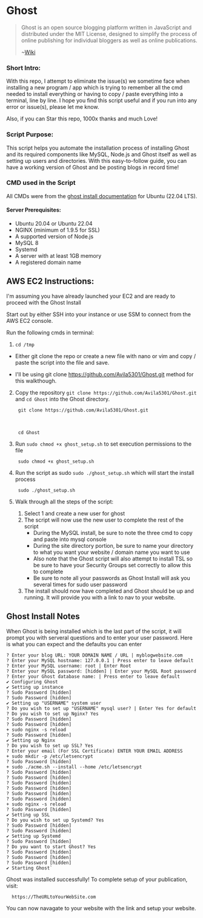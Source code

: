 # Ghost 

> Ghost is an open source blogging platform written in JavaScript and distributed under the MIT License, designed to simplify the process of online publishing for individual bloggers as well as online publications.
>
> ~[Wiki](https://en.wikipedia.org/wiki/Ghost_(blogging_platform))


### Short Intro:

With this repo, I attempt to eliminate the issue(s) we sometime face when installing a new program / app which is trying to remember all the cmd needed to install everything
or having to copy / paste everything into a terminal, line by line. I hope you find this script useful and if you run into any error or issue(s), please let me know.


Also, if you can Star this repo, 1000x thanks and much Love!


### Script Purpose:

This script helps you automate the installation process of installing Ghost and its required components like MySQL, Node.js and Ghost itself as well as 
setting up users and directories. With this easy-to-follow guide, you can have a working version of Ghost and be posting blogs in record time! 


### CMD used in the Script

All CMDs were from the [ghost install documentation](https://ghost.org/docs/install/ubuntu/) for Ubuntu (22.04 LTS).


#### Server Prerequisites:

* Ubuntu 20.04 or Ubuntu 22.04
* NGINX (minimum of 1.9.5 for SSL)
* A supported version of Node.js
* MySQL 8
* Systemd
* A server with at least 1GB memory
* A registered domain name


## AWS EC2 Instructions:
I'm assuming you have already launched your EC2 and are ready to proceed with the Ghost Install


Start out by either SSH into your instance or use SSM to connect from the AWS EC2 console.

Run the following cmds in terminal:

1. `cd /tmp`

  * Either git clone the repo or create a new file with nano or vim and copy / paste the script into the file and save.

  * I'll be using git clone https://github.com/Avila5301/Ghost.git method for this walkthough.

2. Copy the repository `git clone https://github.com/Avila5301/Ghost.git` and `cd Ghost` into the Ghost directory.

        git clone https://github.com/Avila5301/Ghost.git
   <br>
   
        cd Ghost

4. Run `sudo chmod +x ghost_setup.sh` to set execution permissions to the file

        sudo chmod +x ghost_setup.sh
   
6. Run the script as sudo `sudo ./ghost_setup.sh` which will start the install process

        sudo ./ghost_setup.sh

7. Walk through all the steps of the script:
   1. Select 1 and create a new user for ghost
   2. The script will now use the new user to complete the rest of the script
      * During the MySQL install, be sure to note the three cmd to copy and paste into mysql console
      * During the site directory portion, be sure to name your directory to what you want your website / domain name you want to use
      * Also note that the Ghost script will also attempt to install TSL so be sure to have your Security Groups set correctly to allow this to complete
      * Be sure to note all your passwords as Ghost Install will ask you several times for sudo user password
   3. The install should now have completed and Ghost should be up and running. It will provide you with a link to nav to your website.


## Ghost Install Notes

When Ghost is being installed which is the last part of the script, it will prompt you with serveral questions and to enter your user password. 
Here is what you can expect and the defaults you can enter

    ? Enter your blog URL: YOUR DOMAIN NAME / URL | myblogwebsite.com
    ? Enter your MySQL hostname: 127.0.0.1 | Press enter to leave default
    ? Enter your MySQL username: root | Enter Root
    ? Enter your MySQL password: [hidden] | Enter your MySQL Root password
    ? Enter your Ghost database name: | Press enter to leave default
    ✔ Configuring Ghost
    ✔ Setting up instance
    ? Sudo Password [hidden]
    ? Sudo Password [hidden]
    ✔ Setting up "USERNAME" system user
    ? Do you wish to set up "USERNAME" mysql user? | Enter Yes for default
    ? Do you wish to set up Nginx? Yes
    ? Sudo Password [hidden]
    ? Sudo Password [hidden]
    + sudo nginx -s reload
    ? Sudo Password [hidden]
    ✔ Setting up Nginx
    ? Do you wish to set up SSL? Yes
    ? Enter your email (For SSL Certificate) ENTER YOUR EMAIL ADDRESS
    + sudo mkdir -p /etc/letsencrypt
    ? Sudo Password [hidden]
    + sudo ./acme.sh --install --home /etc/letsencrypt
    ? Sudo Password [hidden]
    ? Sudo Password [hidden]
    ? Sudo Password [hidden]
    ? Sudo Password [hidden]
    ? Sudo Password [hidden]
    ? Sudo Password [hidden]
    + sudo nginx -s reload
    ? Sudo Password [hidden]
    ✔ Setting up SSL
    ? Do you wish to set up Systemd? Yes
    ? Sudo Password [hidden]
    ? Sudo Password [hidden]
    ✔ Setting up Systemd
    ? Sudo Password [hidden]
    ? Do you want to start Ghost? Yes
    ? Sudo Password [hidden]
    ? Sudo Password [hidden]
    ? Sudo Password [hidden]
    ✔ Starting Ghost`

Ghost was installed successfully! To complete setup of your publication, visit:

      https://TheURLtoYourWebSite.com


You can now navagate to your website with the link and setup your website.
